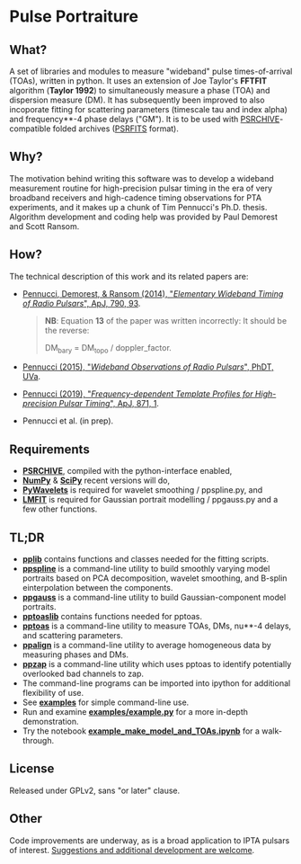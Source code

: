 Pulse Portraiture
=================


## What?

A set of libraries and modules to measure "wideband" pulse times-of-arrival (TOAs), written in python. It uses an extension of Joe Taylor's **FFTFIT** algorithm (**Taylor 1992**) to simultaneously measure a phase (TOA) and dispersion measure (DM).  It has subsequently been improved to also incoporate fitting for scattering parameters (timescale tau and index alpha) and frequency**-4 phase delays ("GM"). It is to be used with [PSRCHIVE][psrchive]-compatible folded archives ([PSRFITS][psrfits] format).

## Why?

The motivation behind writing this software was to develop a wideband measurement routine for high-precision pulsar timing in the era of very broadband receivers and high-cadence timing observations for PTA experiments, and it makes up a chunk of Tim Pennucci's Ph.D. thesis. Algorithm development and coding help was provided by Paul Demorest and Scott Ransom.

## How?

The technical description of this work and its related papers are:

* [Pennucci, Demorest, & Ransom (2014), "_Elementary Wideband Timing of Radio Pulsars_", ApJ, 790, 93][2014].

  > **NB**: Equation **13** of the paper was written incorrectly: It should be the reverse:
  >
  > DM<sub>bary</sub> = DM<sub>topo</sub> / doppler_factor.

* [Pennucci (2015), "_Wideband Observations of Radio Pulsars_", PhDT, UVa][2015].
* [Pennucci (2019), "_Frequency-dependent Template Profiles for High-precision Pulsar Timing_", ApJ, 871, 1][2019].
* Pennucci et al. (in prep).

## Requirements

* [**PSRCHIVE**][psrchive], compiled with the python-interface enabled,
* [**NumPy**][numpy] & [**SciPy**][scipy] recent versions will do,
* [**PyWavelets**][pywt] is required for wavelet smoothing / ppspline.py, and
* [**LMFIT**][lmfit] is required for Gaussian portrait modelling / ppgauss.py and a few other functions.

## TL;DR

* [**pplib**][pplib] contains functions and classes needed for the fitting scripts.
* [**ppspline**][ppspline] is a command-line utility to build smoothly varying model portraits based on PCA decomposition, wavelet smoothing, and B-splin einterpolation between the components.
* [**ppgauss**][ppgauss] is a command-line utility to build Gaussian-component model portraits.
* [**pptoaslib**][pptoaslib] contains functions needed for pptoas.
* [**pptoas**][pptoas] is a command-line utility to measure TOAs, DMs, nu**-4 delays, and scattering parameters.
* [**ppalign**][ppalign] is a command-line utility to average homogeneous data by measuring phases and DMs.
* [**ppzap**][ppzap] is a command-line utility which uses pptoas to identify potentially overlooked bad channels to zap.
* The command-line programs can be imported into ipython for additional flexibility of use.
* See [**examples**][examples] for simple command-line use.
* Run and examine [**examples/example.py**][examplepy] for a more in-depth demonstration.
* Try the notebook [**example_make_model_and_TOAs.ipynb**][examplenb] for a walk-through.

## License

Released under GPLv2, sans "or later" clause.

## Other

Code improvements are underway, as is a broad application to IPTA pulsars of interest. [Suggestions and additional development are welcome](https://github.com/pennucci/PulsePortraiture).

[psrfits]: https://www.atnf.csiro.au/research/pulsar/psrfits_definition/Psrfits.html

[2014]: https://doi.org/10.1088/0004-637X/790/2/93
[2015]: https://doi.org/10.18130/V3W56C
[2019]: https://doi.org/10.3847/1538-4357/aaf6ef

[psrchive]: http://psrchive.sourceforge.net/
[numpy]: https://numpy.org/
[scipy]: https://www.scipy.org/
[pywt]: https://pywavelets.readthedocs.io/en/latest/ref/wavelets.html
[lmfit]: https://lmfit.github.io/lmfit-py/index.html

[pplib]: https://github.com/pennucci/PulsePortraiture/blob/master/pplib.py
[ppspline]: https://github.com/pennucci/PulsePortraiture/blob/master/ppspline.py
[ppgauss]: https://github.com/pennucci/PulsePortraiture/blob/master/ppgauss.py
[pptoaslib]: https://github.com/pennucci/PulsePortraiture/blob/master/pptoaslib.py
[pptoas]: https://github.com/pennucci/PulsePortraiture/blob/master/pptoas.py
[ppalign]: https://github.com/pennucci/PulsePortraiture/blob/master/ppalign.py
[ppzap]: https://github.com/pennucci/PulsePortraiture/blob/master/ppzap.py
[examples]: https://github.com/pennucci/PulsePortraiture/tree/master/examples
[examplepy]: https://github.com/pennucci/PulsePortraiture/blob/master/examples/example.py
[examplenb]: https://github.com/pennucci/PulsePortraiture/blob/master/examples/example_make_model_and_TOAs.ipynb
